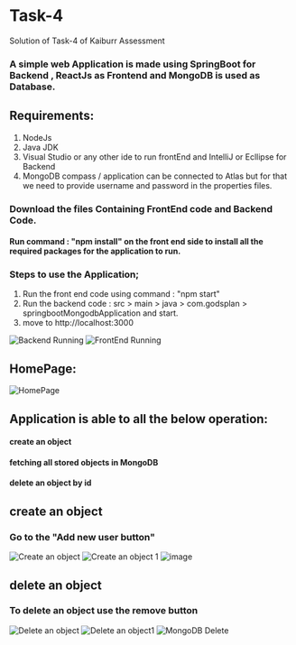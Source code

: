 # Task-4
Solution of Task-4 of Kaiburr Assessment

### A simple web Application is made using SpringBoot for Backend , ReactJs as Frontend and MongoDB is used as Database.

## Requirements:
1. NodeJs 
2. Java JDK
3. Visual Studio or any other ide to run frontEnd and IntelliJ or Ecllipse for Backend
4. MongoDB compass / application can be connected to Atlas but for that we need to provide username and password in the properties files.

### Download the files Containing FrontEnd code and Backend Code.
#### Run command : "npm install" on the front end side to install all the required packages for the application to run.


### Steps to use the Application;
1. Run the front end code using command : "npm start"
2.  Run the backend code : src > main > java > com.godsplan > springbootMongodbApplication and start.
3. move to http://localhost:3000

![Backend Running](https://user-images.githubusercontent.com/122474267/227775812-dee46c14-c39e-43c3-9b4e-fb532bcc9db5.png)
![FrontEnd Running](https://user-images.githubusercontent.com/122474267/227776945-f7cb1286-77c7-4f9e-8118-09ca10795686.png)


## HomePage:
![HomePage](https://user-images.githubusercontent.com/122474267/227776906-bb6ceebe-d5af-4182-95ce-38634e6d1e59.png)


## Application is able to all the below operation:
#### create an object
#### fetching all stored objects in MongoDB
#### delete an object by id


## create an object

### Go to the "Add new user button"

![Create an object](https://user-images.githubusercontent.com/122474267/227779337-ca78d78e-b844-4184-bda9-c3eb3cbd408c.png)
![Create an object 1](https://user-images.githubusercontent.com/122474267/227779372-c13755e4-5b69-48cf-a4ef-14f40c876950.png)
![image](https://user-images.githubusercontent.com/122474267/227779398-f8f095a2-00ba-4248-83d9-476661220449.png)


## delete an object 

### To delete an object use the remove button 

![Delete an object](https://user-images.githubusercontent.com/122474267/227779619-36112ad9-a1ec-46eb-8e59-e5869cbe3235.png)
![Delete an object1](https://user-images.githubusercontent.com/122474267/227779661-604c8cb5-5a66-4d8e-af11-7e7a7947c94b.png)
![MongoDB Delete](https://user-images.githubusercontent.com/122474267/227779734-05405c70-28a9-4c55-b714-72a33c719945.png)










